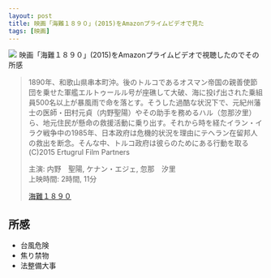```yaml
---
layout: post
title: 映画「海難１８９０」(2015)をAmazonプライムビデオで見た
tags: [映画]
---
```


<a class="is-pulled-right" target="_blank"  href="https://www.amazon.co.jp/gp/product/B01GGPRZCS/ref=as_li_tl?ie=UTF8&camp=247&creative=1211&creativeASIN=B01GGPRZCS&linkCode=as2&tag=tekiomomono-22&linkId=9ee512651bfffa842da80357105da826"><img border="0" src="//ws-fe.amazon-adsystem.com/widgets/q?_encoding=UTF8&MarketPlace=JP&ASIN=B01GGPRZCS&ServiceVersion=20070822&ID=AsinImage&WS=1&Format=_SL600_&tag=tekiomomono-22" ></a><img src="//ir-jp.amazon-adsystem.com/e/ir?t=tekiomomono-22&l=am2&o=9&a=B01GGPRZCS" width="1" height="1" border="0" alt="" style="border:none !important; margin:0px !important;" />
映画「海難１８９０」(2015)をAmazonプライムビデオで視聴したのでその所感

> 1890年、和歌山県串本町沖。後のトルコであるオスマン帝国の親善使節団を乗せた軍艦エルトゥールル号が座礁して大破、海に投げ出された乗組員500名以上が暴風雨で命を落とす。そうした過酷な状況下で、元紀州藩士の医師・田村元貞（内野聖陽）やその助手を務めるハル（忽那汐里）ら、地元住民が懸命の救援活動に乗り出す。それから時を経たイラン・イラク戦争中の1985年、日本政府は危機的状況を理由にテヘラン在留邦人の救出を断念。そんな中、トルコ政府は彼らのためにある行動を取る(C)2015 Ertugrul Film Partners
>
> 主演: 内野　聖陽, ケナン・エジェ, 忽那　汐里  
上映時間: 2時間, 11分
>
> [海難１８９０](https://www.amazon.co.jp/gp/product/B01GGPRZCS/ref=as_li_tl?ie=UTF8&camp=247&creative=1211&creativeASIN=B01GGPRZCS&linkCode=as2&tag=tekiomomono-22&linkId=9ee512651bfffa842da80357105da826)

## 所感
* 台風危険
* 焦り禁物
* 法整備大事
